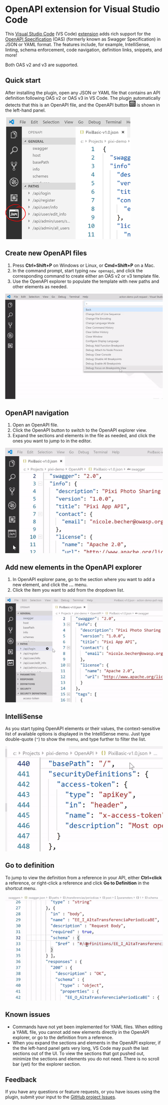 # OpenAPI extension for Visual Studio Code

This [Visual Studio Code](https://code.visualstudio.com/) (VS Code) [extension](https://marketplace.visualstudio.com/items?itemName=42Crunch.vscode-openapi) adds rich support for the [OpenAPI Specification](https://github.com/OAI/OpenAPI-Specification) (OAS) (formerly known as Swagger Specification) in JSON or YAML format. The features include, for example, IntelliSense, linting, schema enforcement, code navigation, definition links, snippets, and more!

Both OAS v2 and v3 are supported.

## Quick start

After installing the plugin, open any JSON or YAML file that contains an API definition following OAS v2 or OAS v3 in VS Code. The plugin automatically detects that this is an OpenAPI file, and the OpenAPI button <img src="https://raw.githubusercontent.com/42Crunch/vscode-openapi/master/images/OpenAPI%20button.PNG" width=20 height=19> is shown in the left-hand panel.

<img src="https://github.com/42Crunch/vscode-openapi/blob/master/images/OpenAPI%20Explorer.PNG?raw=true" width=400 height=389>

## Create new OpenAPI files

1. Press **Ctrl+Shift+P** on Windows or Linux, or **Cmd+Shift+P** on a Mac.   
2. In the command prompt, start typing `new openapi`, and click the corresponding command to create either an OAS v2 or v3 template file.
3. Use the OpenAPI explorer to populate the template with new paths and other elements as needed.

![Create new OpenAPI file from a template](https://github.com/42Crunch/vscode-openapi/blob/master/images/New%20OpenAPI%20file.gif?raw=true)

## OpenAPI navigation
1. Open an OpenAPI file.
2. Click the OpenAPI button to switch to the OpenAPI explorer view.
3. Expand the sections and elements in the file as needed, and click the ones you want to jump to in the editor.

![Navigation inside the OpenAPI file](https://github.com/42Crunch/vscode-openapi/blob/master/images/Naviation.gif?raw=true)

## Add new elements in the OpenAPI explorer
1. In OpenAPI explorer pane, go to the section where you want to add a new element, and click the **...** menu.
2. Click the item you want to add from the dropdown list.

![Add new API path and verb](https://github.com/42Crunch/vscode-openapi/blob/master/images/Add%20paths%20and%20verbs.gif?raw=true)

## IntelliSense

As you start typing OpenAPI elements or their values, the context-sensitive list of available options is displayed in the IntelliSense menu. Just type double-quote (`"`) to show the menu, and type further to filter the list.

![IntelliSense for OpenAPI editing](https://github.com/42Crunch/vscode-openapi/blob/master/images/Intellisense.gif?raw=true)

## Go to definition

To jump to view the definition from a reference in your API, either **Ctrl+click** a reference, or right-click a reference and click **Go to Definition** in the shortcut menu.

![Go to definition](https://github.com/42Crunch/vscode-openapi/blob/master/images/Go%20to%20Definition.gif?raw=true)

## Known issues

- Commands have not yet been implemented for YAML files. When editing a YAML file, you cannot add new elements directly in the OpenAPI explorer, or go to the definition from a reference.
- When you expand the sections and elements in the OpenAPI explorer, if the the left-hand panel gets very long, VS Code may push the last sections out of the UI. To view the sections that got pushed out, minimize the sections and elements you do not need. There is no scroll bar (yet) for the explorer section.

## Feedback

If you have any questions or feature requests, or you have issues using the plugin, submit your input to the [GitHub project Issues](https://github.com/42Crunch/vscode-openapi/issues).
